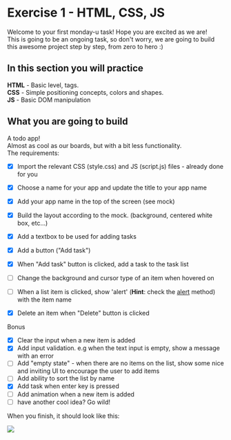 # Exercise 1 - HTML, CSS, JS
Welcome to your first monday-u task! Hope you are excited as we are!  
This is going to be an ongoing task, so don't worry, we are going to build this awesome project step by step, from zero to hero :)


## In this section you will practice
**HTML** - Basic level, tags.  
**CSS** - Simple positioning concepts, colors and shapes.  
**JS** - Basic DOM manipulation  

## What you are going to build
A todo app!  
Almost as cool as our boards, but with a bit less functionality.  
The requirements:
- [x] Import the relevant CSS (style.css) and JS (script.js) files - already done for you
- [x] Choose a name for your app and update the title to your app name
- [x] Add your app name in the top of the screen (see mock)
- [x] Build the layout according to the mock. (background, centered white box, etc...)
- [x] Add a textbox to be used for adding tasks
- [x] Add a button ("Add task")
- [x] When "Add task" button is clicked, add a task to the task list
- [ ] Change the background and cursor type of an item when hovered on
- [ ] When a list item is clicked, show 'alert' (**Hint**: check the [alert](https://developer.mozilla.org/en-US/docs/Web/API/Window/alert) method) with the item name
- [x] Delete an item when "Delete" button is clicked


Bonus
- [x] Clear the input when a new item is added
- [x] Add input validation. e.g when the text input is empty, show a message with an error
- [ ] Add "empty state" - when there are no items on the list, show some nice and inviting UI to encourage the user to add items
- [ ] Add ability to sort the list by name
- [x] Add task when enter key is pressed
- [ ] Add animation when a new item is added
- [ ] have another cool idea? Go wild! 

When you finish, it should look like this:

![](https://res.cloudinary.com/practicaldev/image/fetch/s--pyyuGSZ9--/c_imagga_scale,f_auto,fl_progressive,h_420,q_auto,w_1000/https://dev-to-uploads.s3.amazonaws.com/i/o96lsrld21tk232kidu4.png)